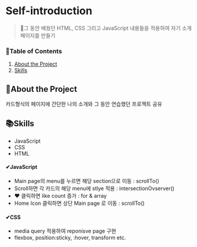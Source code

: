 # Self-introduction

> 🎯그 동안 배웠던 HTML, CSS 그리고 JavaScript 내용들을 적용하여 자기 소개 페이지를 만들기 


### 📝Table of Contents
1. [About the Project](#about-the-project)
2. [Skills](#skills)

## 🔎About the Project
카드형식의 페이지에 간단한 나의 소개와 그 동안 연습했던 프로젝트 공유

## 📚Skills
- JavaScript
- CSS
- HTML

#### ✔JavaScript
- Main page의 menu를 누르면 해당 section으로 이동 : scrollTo()
- Scroll하면 각 카드의 해당 menu에 stlye 적용 : intersectionOvserver()
- ❤ 클릭하면 like count 증가 : for & array
- Home Icon 클릭하면 상단 Main page 로 이동 : scrollTo()

#### ✔CSS
- media query 적용하여 reponisve page 구현
- flexbox, position:sticky, :hover, transform etc.
